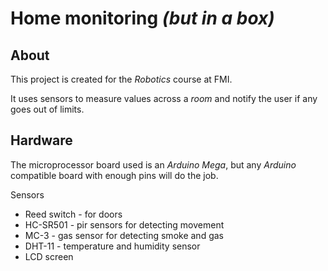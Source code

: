 # Home monitoring _(but in a box)_

## About
This project is created for the _Robotics_ course at FMI.

It uses sensors to measure values across a _room_ and notify the user if any goes out of limits.

## Hardware
The microprocessor board used is an _Arduino Mega_, but any _Arduino_ compatible board with enough pins will do the job.

Sensors
* Reed switch - for doors
* HC-SR501 - pir sensors for detecting movement
* MC-3 - gas sensor for detecting smoke and gas
* DHT-11 - temperature and humidity sensor
* LCD screen

